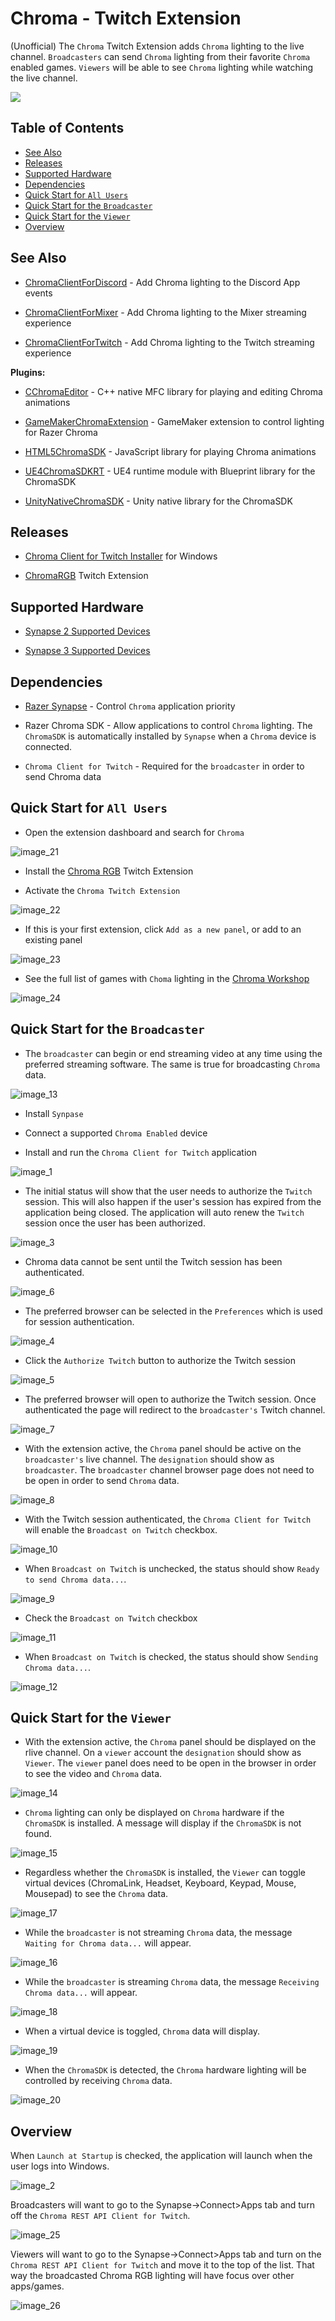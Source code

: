 # Chroma - Twitch Extension
(Unofficial) The `Chroma` Twitch Extension adds `Chroma` lighting to the live channel. `Broadcasters` can send `Chroma` lighting from their favorite `Chroma` enabled games. `Viewers` will be able to see `Chroma` lighting while watching the live channel.

<a target="_blank" href="https://youtu.be/rAJR2v4sNZg"><img src="https://img.youtube.com/vi/rAJR2v4sNZg/0.jpg"></a>

## Table of Contents

* [See Also](#see-also)
* [Releases](#releases)
* [Supported Hardware](#supported-hardware)
* [Dependencies](#dependencies)
* [Quick Start for `All Users`](#quick-start-for-all-users)
* [Quick Start for the `Broadcaster`](#quick-start-for-the-broadcaster)
* [Quick Start for the `Viewer`](#quick-start-for-the-viewer)
* [Overview](#Overview)

## See Also

- [ChromaClientForDiscord](https://github.com/tgraupmann/ChromaDiscordApp) - Add Chroma lighting to the Discord App events

- [ChromaClientForMixer](https://github.com/tgraupmann/ChromaClientForMixer) - Add Chroma lighting to the Mixer streaming experience

- [ChromaClientForTwitch](https://github.com/tgraupmann/ChromaTwitchExtension) - Add Chroma lighting to the Twitch streaming experience

**Plugins:**

- [CChromaEditor](https://github.com/RazerOfficial/CChromaEditor) - C++ native MFC library for playing and editing Chroma animations

- [GameMakerChromaExtension](https://github.com/RazerOfficial/GameMakerChromaExtension) - GameMaker extension to control lighting for Razer Chroma

- [HTML5ChromaSDK](https://github.com/RazerOfficial/HTML5ChromaSDK) - JavaScript library for playing Chroma animations

- [UE4ChromaSDKRT](https://github.com/RazerOfficial/UE4ChromaSDKRT) - UE4 runtime module with Blueprint library for the ChromaSDK

- [UnityNativeChromaSDK](https://github.com/RazerOfficial/UnityNativeChromaSDK) - Unity native library for the ChromaSDK

## Releases

* [Chroma Client for Twitch Installer](https://github.com/tgraupmann/ChromaTwitchExtension/releases) for Windows

* [ChromaRGB](https://www.twitch.tv/ext/uj083ccgn6mx5g7i977pqaex7utxsz-0.0.8) Twitch Extension

## Supported Hardware

* [Synapse 2 Supported Devices](http://developer.razer.com/works-with-chroma/compatible-devices/)

* [Synapse 3 Supported Devices](https://www.razer.com/synapse-3)

## Dependencies

* [Razer Synapse](https://www.razer.com/synapse) - Control `Chroma` application priority

* Razer Chroma SDK - Allow applications to control `Chroma` lighting. The `ChromaSDK` is automatically installed by `Synapse` when a `Chroma` device is connected.

* `Chroma Client for Twitch` - Required for the `broadcaster` in order to send Chroma data

## Quick Start for `All Users`

* Open the extension dashboard and search for `Chroma`

![image_21](images/image_21.png)

* Install the [Chroma RGB](https://www.twitch.tv/ext/uj083ccgn6mx5g7i977pqaex7utxsz-0.0.8) Twitch Extension

* Activate the `Chroma Twitch Extension`

![image_22](images/image_22.png)

* If this is your first extension, click `Add as a new panel`, or add to an existing panel

![image_23](images/image_23.png)

* See the full list of games with `Choma` lighting in the [Chroma Workshop](https://www2.razer.com/chroma-workshop/games)

![image_24](images/image_24.png)

## Quick Start for the `Broadcaster`

* The `broadcaster` can begin or end streaming video at any time using the preferred streaming software. The same is true for broadcasting `Chroma` data.

![image_13](images/image_13.png)

* Install `Synpase`

* Connect a supported `Chroma Enabled` device

* Install and run the `Chroma Client for Twitch` application

![image_1](images/image_1.png)

* The initial status will show that the user needs to authorize the `Twitch` session. This will also happen if the user's session has expired from the application being closed. The application will auto renew the `Twitch` session once the user has been authorized.

![image_3](images/image_3.png)

* Chroma data cannot be sent until the Twitch session has been authenticated.

![image_6](images/image_6.png)

* The preferred browser can be selected in the `Preferences` which is used for session authentication.

![image_4](images/image_4.png)

* Click the `Authorize Twitch` button to authorize the Twitch session

![image_5](images/image_5.png)

* The preferred browser will open to authorize the Twitch session. Once authenticated the page will redirect to the `broadcaster's` Twitch channel.

![image_7](images/image_7.png)

* With the extension active, the `Chroma` panel should be active on the `broadcaster's` live channel. The `designation` should show as `broadcaster`. The `broadcaster` channel browser page does not need to be open in order to send `Chroma` data.

![image_8](images/image_8.png)

* With the Twitch session authenticated, the `Chroma Client for Twitch` will enable the `Broadcast on Twitch` checkbox.

![image_10](images/image_10.png)

* When `Broadcast on Twitch` is unchecked, the status should show `Ready to send Chroma data...`.

![image_9](images/image_9.png)

* Check the `Broadcast on Twitch` checkbox

![image_11](images/image_11.png)

* When `Broadcast on Twitch` is checked, the status should show `Sending Chroma data...`.

![image_12](images/image_12.png)

## Quick Start for the `Viewer`

* With the extension active, the `Chroma` panel should be displayed on the rlive channel. On a `viewer` account the `designation` should show as `Viewer`. The `viewer` panel does need to be open in the browser in order to see the video and `Chroma` data.

![image_14](images/image_14.png)

* `Chroma` lighting can only be displayed on `Chroma` hardware if the `ChromaSDK` is installed. A message will display if the `ChromaSDK` is not found.

![image_15](images/image_15.png)

* Regardless whether the `ChromaSDK` is installed, the `Viewer` can toggle virtual devices (ChromaLink, Headset, Keyboard, Keypad, Mouse, Mousepad) to see the `Chroma` data.

![image_17](images/image_17.png)

* While the `broadcaster` is not streaming `Chroma` data, the message `Waiting for Chroma data...` will appear.

![image_16](images/image_16.png)

* While the `broadcaster` is streaming `Chroma` data, the message `Receiving Chroma data...` will appear.

![image_18](images/image_18.png)

* When a virtual device is toggled, `Chroma` data will display.

![image_19](images/image_19.png)

* When the `ChromaSDK` is detected, the `Chroma` hardware lighting will be controlled by receiving `Chroma` data.

![image_20](images/image_20.png)

## Overview

When `Launch at Startup` is checked, the application will launch when the user logs into Windows.

![image_2](images/image_2.png)

Broadcasters will want to go to the Synapse-&gt;Connect&gt;Apps tab and turn off the `Chroma REST API Client for Twitch`.

![image_25](images/image_25.png)

Viewers will want to go to the Synapse-&gt;Connect&gt;Apps tab and turn on the `Chroma REST API Client for Twitch` and move it to the top of the list. That way the broadcasted Chroma RGB lighting will have focus over other apps/games.

![image_26](images/image_26.png)
